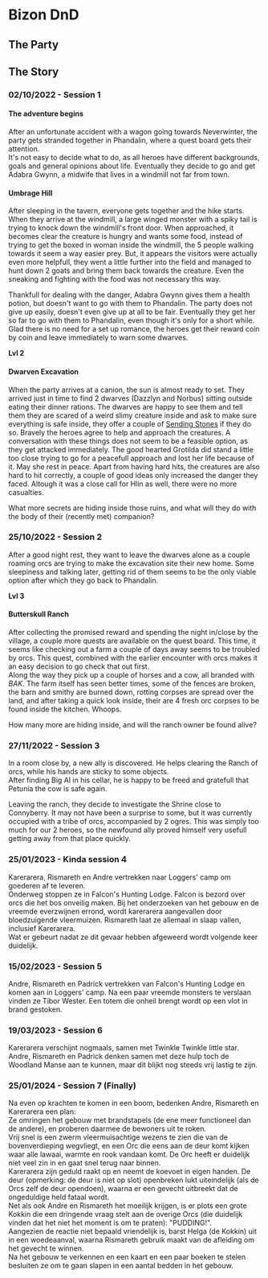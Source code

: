 # Bizon DnD

## The Party

## The Story
### 02/10/2022 - Session 1

#### The adventure begins
After an unfortunate accident with a wagon going towards Neverwinter, the party gets stranded together in Phandalin, where a quest board gets their attention. \
It's not easy to decide what to do, as all heroes have different backgrounds, goals and general opinions about life. Eventually they decide to go and get Adabra Gwynn, a midwife that lives in a windmill not far from town.

#### Umbrage Hill
After sleeping in the tavern, everyone gets together and the hike starts. When they arrive at the windmill, a large winged monster with a spiky tail is trying to knock down the windmill's front door. When approached, it becomes clear the creature is hungry and wants some food, instead of trying to get the boxed in woman inside the windmill, the 5 people walking towards it seem a way easier prey. But, it appears the visitors were actually even more helpfull, they went a little further into the field and managed to hunt down 2 goats and bring them back towards the creature. Even the sneaking and fighting with the food was not necessary this way.

Thankfull for dealing with the danger, Adabra Gwynn gives them a health potion, but doesn't want to go with them to Phandalin. The party does not give up easily, doesn't even give up at all to be fair. Eventually they get her so far to go with them to Phandalin, even though it's only for a short while. \
Glad there is no need for a set up romance, the heroes get their reward coin by coin and leave immediately to warn some dwarves.

**Lvl 2**

#### Dwarven Excavation
When the party arrives at a canion, the sun is almost ready to set. They arrived just in time to find 2 dwarves (Dazzlyn and Norbus) sitting outside eating their dinner rations. The dwarves are happy to see them and tell them they are scared of a weird slimy creature inside and ask to make sure everything is safe inside, they offer a couple of [Sending Stones](http://dnd5e.wikidot.com/wondrous-items:sending-stones) if they do so. Bravely the heroes agree to help and approach the creatures. A conversation with these things does not seem to be a feasible option, as they get attacked immediately. The good hearted Grotilda did stand a little too close trying to go for a peacefull approach and lost her life because of it. May she rest in peace. Apart from having hard hits, the creatures are also hard to hit correctly, a couple of good ideas only increased the danger they faced. Altough it was a close call for Hlin as well, there were no more casualties.

What more secrets are hiding inside those ruins, and what will they do with the body of their (recently met) companion?

### 25/10/2022 - Session 2
After a good night rest, they want to leave the dwarves alone as a couple roaming orcs are trying to make the excavation site their new home. Some sleepiness and talking later, getting rid of them seems to be the only viable option after which they go back to Phandalin.

**Lvl 3**

#### Butterskull Ranch
After collecting the promised reward and spending the night in/close by the village, a couple more quests are available on the quest board. This time, it seems like checking out a farm a couple of days away seems to be troubled by orcs. This quest, combined with the earlier encounter with orcs makes it an easy decision to go check that out first.\
Along the way they pick up a couple of horses and a cow, all branded with *BAK*. The farm itself has seen better times, some of the fences are broken, the barn and smithy are burned down, rotting corpses are spread over the land, and after taking a quick look inside, their are 4 fresh orc corpses to be found inside the kitchen. Whoops.

How many more are hiding inside, and will the ranch owner be found alive?

### 27/11/2022 - Session 3

In a room close by, a new ally is discovered. He helps clearing the Ranch of orcs, while his hands are sticky to some objects.\
After finding Big Al in his cellar, he is happy to be freed and gratefull that Petunia the cow is safe again.

Leaving the ranch, they decide to investigate the Shrine close to Connyberry. It may not have been a surprise to some, but it was currently occupied with a tribe of orcs, accompanied by 2 ogres. This was simply too much for our 2 heroes, so the newfound ally proved himself very usefull getting away from that place quickly.

### 25/01/2023 - Kinda session 4
Karerarera, Rismareth en Andre vertrekken naar Loggers' camp om goederen af te leveren.\
Onderweg stoppen ze in Falcon's Hunting Lodge. Falcon is bezord over orcs die het bos onveilig maken. Bij het onderzoeken van het gebouw en de vreemde everzwijnen errond, wordt karerarera aangevallen door bloedzuigende vleermuizen. Rismareth laat ze allemaal in slaap vallen, inclusief Karerarera.\
Wat er gebeurt nadat ze dit gevaar hebben afgeweerd wordt volgende keer duidelijk.

### 15/02/2023 - Session 5
Andre, Rismareth en Padrick vertrekken van Falcon's Hunting Lodge en komen aan in Loggers' camp. Na een paar vreemde monsters te verslaan vinden ze Tibor Wester. Een totem die onheil brengt wordt op een vlot in brand gestoken.

### 19/03/2023 - Session 6
Karerarera verschijnt nogmaals, samen met Twinkle Twinkle little star. Andre, Rismareth en Padrick denken samen met deze hulp toch de Woodland Manse aan te kunnen, maar dit blijkt nog steeds vrij lastig te zijn.

### 25/01/2024 - Session 7 (Finally)
Na even op krachten te komen in een boom, bedenken Andre, Rismareth en Karerarera een plan:\
Ze omringen het gebouw met brandstapels (de ene meer functioneel dan de andere), en proberen daarmee de bewoners uit te roken.\
Vrij snel is een zwerm vleermuisachtige wezens te zien die van de bovenverdieping wegvliegt, en een Orc die eens aan de deur komt kijken waar alle lawaai, warmte en rook vandaan komt. De Orc heeft er duidelijk niet veel zin in en gaat snel terug naar binnen.\
Karerarera zijn geduld raakt op en neemt de koevoet in eigen handen. De deur (opmerking: de deur is niet op slot) openbreken lukt uiteindelijk (als de Orcs zelf de deur opendoen), waarna er een gevecht uitbreekt dat de ongeduldige held fataal wordt.\
Net als ook Andre en Rismareth het moeilijk krijgen, is er plots een grote Kokkin die een dringende vraag stelt aan de overige Orcs (die duidelijk vinden dat het niet het moment is om te praten): "PUDDING!".\
Aangezien de reactie niet bepaald vriendelijk is, barst Helga (de Kokkin) uit in een woedeaanval, waarna Rismareth gebruik maakt van de afleiding om het gevecht te winnen.\
Na het gebouw te verkennen en een kaart en een paar boeken te stelen besluiten ze om te gaan slapen in een aantal bedden in het gebouw.
